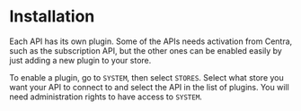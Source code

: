 # Installation

Each API has its own plugin. Some of the APIs needs activation from Centra, such as the subscription API, but the other ones can be enabled easily by just adding a new plugin to your store.

To enable a plugin, go to `SYSTEM`, then select `STORES`. Select what store you want your API to connect to and select the API in the list of plugins. You will need administration rights to have access to `SYSTEM`.
